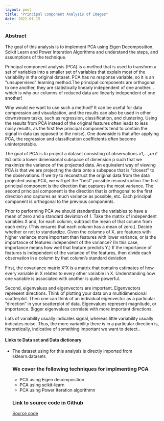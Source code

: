 ```yaml
---
layout: post
title: "Principal Component Analysis of Images"
date: 2022-01-15
---
```


<h3>Abstract</h3> 
<p>The goal of this analysis is to implement PCA using Eigen Decomposition, Scikit Learn and Power Interation Algorithms and understand the steps, and assumptions of the technique.</p>

<p>Principal component analysis (PCA) is a method that is used to transform a set of variables into a smaller set of variables that explain most of the variability in the original dataset. PCA has no response variable, so it is an "unsupervised" learning method.The principal components are orthogonal to one another, they are statistically linearly independent of one another… which is why our columns of reduced data are linearly independent of one another!

Why would we want to use such a method? It can be useful for data compression and visualization, and the results can also be used in other downstream tasks, such as regression, classification, and clustering. Using the results from PCA instead of the original features often leads to less noisy results, as the first few principal components tend to contain the signal in data (as opposed to the noise). One downside is that after applying PCA, the regression and classification coefficients often become uninterpretable.

The goal of PCA is to project a dataset consisting of observations  𝑥1,…,𝑥𝑛 ∈ ℝ𝐷  onto a lower dimensional subspace of dimension p such that we maximize the variance of the projected data. An equivalent way of viewing PCA is that we are projecting the data onto a subspace that is "closest" to the observations. If we try to reconstruct the original data from the data projected using PCA, we will get the "best" possible reconstruction.The first principal component is the direction that captures the most variance. The second principal component is the direction that is orthogonal to the first direction and captures as much variance as possible, etc. Each principal component is orthogonal to the previous components.

Prior to performing PCA we should standardize the variables to have a mean of zero and a standard deviation of 1. Take the matrix of independent variables X and, for each column, subtract the mean of that column from each entry. (This ensures that each column has a mean of zero.). Decide whether or not to standardize. Given the columns of X, are features with higher variance more important than features with lower variance, or is the importance of features independent of the variance? (In this case, importance means how well that feature predicts Y.) If the importance of features is independent of the variance of the features, then divide each observation in a column by that column’s standard deviation </p>

<p>First, the covariance matrix XᵀX is a matrix that contains estimates of how every variable in X relates to every other variable in X. Understanding how one variable is associated with another is quite powerful.

Second, eigenvalues and eigenvectors are important. Eigenvectors represent directions. Think of plotting your data on a multidimensional scatterplot. Then one can think of an individual eigenvector as a particular “direction” in your scatterplot of data. Eigenvalues represent magnitude, or importance. Bigger eigenvalues correlate with more important directions.

Lots of variability usually indicates signal, whereas little variability usually indicates noise. Thus, the more variability there is in a particular direction is, theoretically, indicative of something important we want to detect..</p>

<h4> Links to Data set and Data dictionary</h4>
<ul><li>The dataset using for this analysis is directly imported from sklearn.datasets</li>


<h3>We cover the following techniques for implmenting PCA</h3>
<ul>
    <li>PCA using Eigen decomposition </li>
    <li>PCA using scikit-learn</li>
    <li>PCA using Power Iteration algorithmn</li>
</ul>


<h3>Link to source code in Github</h3> 
<a href= "https://github.com/lakshmi2688/COVID_Impact_on_US_Households">Source code</a>
